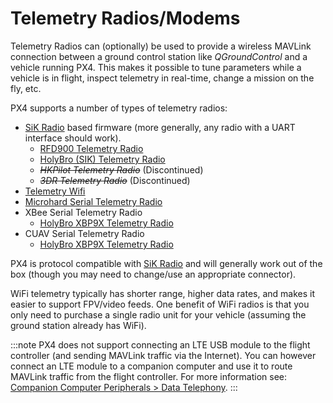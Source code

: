 # Telemetry Radios/Modems

Telemetry Radios can (optionally) be used to provide a wireless MAVLink connection between a ground control station like *QGroundControl* and a vehicle running PX4. This makes it possible to tune parameters while a vehicle is in flight, inspect telemetry in real-time, change a mission on the fly, etc.

PX4 supports a number of types of telemetry radios:
* [SiK Radio](../telemetry/sik_radio.md) based firmware (more generally, any radio with a UART interface should work).
  * [RFD900 Telemetry Radio](../telemetry/rfd900_telemetry.md)
  * [HolyBro (SIK) Telemetry Radio](../telemetry/holybro_sik_radio.md)
  * <del>*HKPilot Telemetry Radio*</del> (Discontinued)
  * <del>*3DR Telemetry Radio*</del> (Discontinued)
* [Telemetry Wifi](../telemetry/telemetry_wifi.md)
* [Microhard Serial Telemetry Radio](../telemetry/microhard_serial.md)
* XBee Serial Telemetry Radio
  * [HolyBro XBP9X Telemetry Radio](../telemetry/holybro_xbp9x_radio.md)
* CUAV Serial Telemetry Radio
  * [HolyBro XBP9X Telemetry Radio](../telemetry/cuav_p8_radio.md)

PX4 is protocol compatible with [SiK Radio](../telemetry/sik_radio.md) and will generally work out of the box (though you may need to change/use an appropriate connector).

WiFi telemetry typically has shorter range, higher data rates, and makes it easier to support FPV/video feeds.
One benefit of WiFi radios is that you only need to purchase a single radio unit for your vehicle (assuming the ground station already has WiFi).

:::note
PX4 does not support connecting an LTE USB module to the flight controller (and sending MAVLink traffic via the Internet).
You can however connect an LTE module to a companion computer and use it to route MAVLink traffic from the flight controller.
For more information see: [Companion Computer Peripherals > Data Telephony](../peripherals/companion_computer_peripherals.md#data_telephony).
:::
